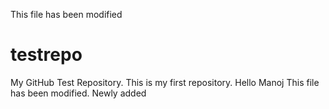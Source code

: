 This file has been modified
# testrepo

My GitHub Test Repository.
This is my first repository.
Hello Manoj
This file has been modified.
Newly added
